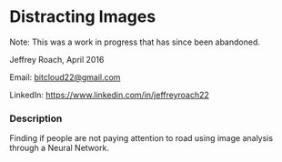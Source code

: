 # Distracting Images
Note: This was a work in progress that has since been abandoned.

Jeffrey Roach, April 2016

Email: bitcloud22@gmail.com

LinkedIn: https://www.linkedin.com/in/jeffreyroach22

### Description
Finding if people are not paying attention to road using image analysis through a Neural Network.
